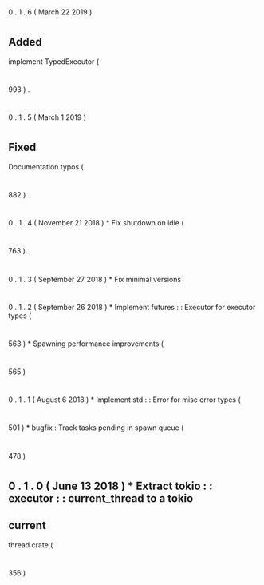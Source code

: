 #
0
.
1
.
6
(
March
22
2019
)
#
#
#
Added
-
implement
TypedExecutor
(
#
993
)
.
#
0
.
1
.
5
(
March
1
2019
)
#
#
#
Fixed
-
Documentation
typos
(
#
882
)
.
#
0
.
1
.
4
(
November
21
2018
)
*
Fix
shutdown
on
idle
(
#
763
)
.
#
0
.
1
.
3
(
September
27
2018
)
*
Fix
minimal
versions
#
0
.
1
.
2
(
September
26
2018
)
*
Implement
futures
:
:
Executor
for
executor
types
(
#
563
)
*
Spawning
performance
improvements
(
#
565
)
#
0
.
1
.
1
(
August
6
2018
)
*
Implement
std
:
:
Error
for
misc
error
types
(
#
501
)
*
bugfix
:
Track
tasks
pending
in
spawn
queue
(
#
478
)
#
0
.
1
.
0
(
June
13
2018
)
*
Extract
tokio
:
:
executor
:
:
current_thread
to
a
tokio
-
current
-
thread
crate
(
#
356
)
